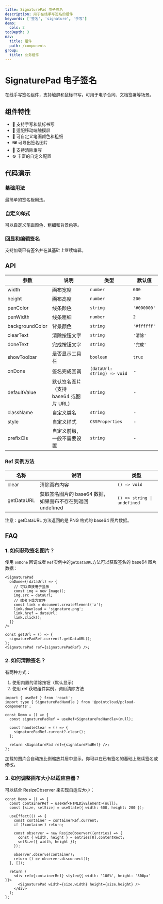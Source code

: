 ```yaml
---
title: SignaturePad 电子签名
description: 用于在线手写签名的组件
keywords: ['签名', 'signature', '手写']
demo:
  cols: 2
tocDepth: 3
nav:
  title: 组件
  path: /components
group:
  title: 业务组件
---
```


# SignaturePad 电子签名

在线手写签名组件，支持触屏和鼠标书写，可用于电子合同、文档签署等场景。

## 组件特性

- 📝 支持手写和鼠标书写
- 📱 适配移动端触摸屏
- 🎨 可自定义笔画颜色和粗细
- 🖼️ 可导出签名图片
- 🔄 支持清除重写
- ⚙️ 丰富的自定义配置

## 代码演示

### 基础用法

最简单的签名板用法。

<code src="./demos/demo1.tsx"></code>

### 自定义样式

可以自定义笔画颜色、粗细和背景色等。

<code src="./demos/demo2.tsx"></code>

### 回显和编辑签名

支持加载已有签名并在其基础上继续编辑。

<code src="./demos/demo3.tsx"></code>

## API

| 参数            | 说明                                   | 类型                        | 默认值      |
| --------------- | -------------------------------------- | --------------------------- | ----------- |
| width           | 画布宽度                               | `number`                    | `600`       |
| height          | 画布高度                               | `number`                    | `200`       |
| penColor        | 线条颜色                               | `string`                    | `'#000000'` |
| penWidth        | 线条粗细                               | `number`                    | `2`         |
| backgroundColor | 背景颜色                               | `string`                    | `'#ffffff'` |
| clearText       | 清除按钮文字                           | `string`                    | `'清除'`    |
| doneText        | 完成按钮文字                           | `string`                    | `'完成'`    |
| showToolbar     | 是否显示工具栏                         | `boolean`                   | `true`      |
| onDone          | 签名完成回调                           | `(dataUrl: string) => void` | -           |
| defaultValue    | 默认签名图片（支持 base64 或图片 URL） | `string`                    | -           |
| className       | 自定义类名                             | `string`                    | -           |
| style           | 自定义样式                             | `CSSProperties`             | -           |
| prefixCls       | 自定义前缀，一般不需要设置             | `string`                    | -           |

### Ref 实例方法

| 名称       | 说明                                                       | 类型                        |
| ---------- | ---------------------------------------------------------- | --------------------------- |
| clear      | 清除画布内容                                               | `() => void`                |
| getDataURL | 获取签名图片的 base64 数据，如果画布不存在则返回 undefined | `() => string \| undefined` |

注意：getDataURL 方法返回的是 PNG 格式的 base64 图片数据。

## FAQ

### 1. 如何获取签名图片？

使用 `onDone` 回调或者 `Ref`实例中的`getDataURL`方法可以获取签名的 base64 图片数据：

```tsx | pure
<SignaturePad
  onDone={(dataUrl) => {
    // 可以直接用于显示
    const img = new Image();
    img.src = dataUrl;
    // 或者下载为文件
    const link = document.createElement('a');
    link.download = 'signature.png';
    link.href = dataUrl;
    link.click();
  }}
/>
```

```tsx | pure
const getUrl = () => {
  signaturePadRef.current?.getDataURL();
};
<SignaturePad ref={signaturePadRef} />;
```

### 2. 如何清除签名？

有两种方式：

1. 使用内置的清除按钮（默认显示）
2. 使用 ref 获取组件实例，调用清除方法

```tsx | pure
import { useRef } from 'react';
import type { SignaturePadHandle } from '@pointcloud/pcloud-components';

const Demo = () => {
  const signaturePadRef = useRef<SignaturePadHandle>(null);

  const handleClear = () => {
    signaturePadRef.current?.clear();
  };

  return <SignaturePad ref={signaturePadRef} />;
};
```

加载的图片会自动按比例缩放并居中显示。你可以在已有签名的基础上继续签名或修改。

### 3. 如何调整画布大小以适应容器？

可以结合 ResizeObserver 来实现自适应大小：

```tsx | pure
const Demo = () => {
  const containerRef = useRef<HTMLDivElement>(null);
  const [size, setSize] = useState({ width: 600, height: 200 });

  useEffect(() => {
    const container = containerRef.current;
    if (!container) return;

    const observer = new ResizeObserver((entries) => {
      const { width, height } = entries[0].contentRect;
      setSize({ width, height });
    });

    observer.observe(container);
    return () => observer.disconnect();
  }, []);

  return (
    <div ref={containerRef} style={{ width: '100%', height: '300px' }}>
      <SignaturePad width={size.width} height={size.height} />
    </div>
  );
};
```
